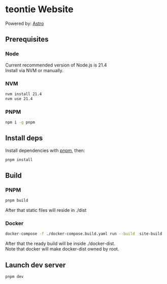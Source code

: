 # teontie Website

Powered by: [Astro](https://astro.build/)

## Prerequisites
### Node

Current recommended version of Node.js is 21.4  
Install via NVM or manually.

### NVM
```bash
nvm install 21.4
nvm use 21.4
```

### PNPM
```bash
npm i -g pnpm
```

## Install deps

Install dependencies with [pnpm](https://pnpm.io/), then:

```bash
pnpm install
```

## Build

### PNPM

```bash
pnpm build
```
After that static files will reside in ./dist

### Docker

```bash
docker-compose -f ./docker-compose.build.yaml run --build  site-build
```

After that the ready build will be inside ./docker-dist.  
Note that docker will make docker-dist owned by root.

## Launch dev server

```bash
pnpm dev
```